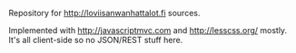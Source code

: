Repository for http://loviisanwanhattalot.fi sources.

 Implemented with http://javascriptmvc.com and http://lesscss.org/ mostly. It's all client-side so no JSON/REST stuff here.

